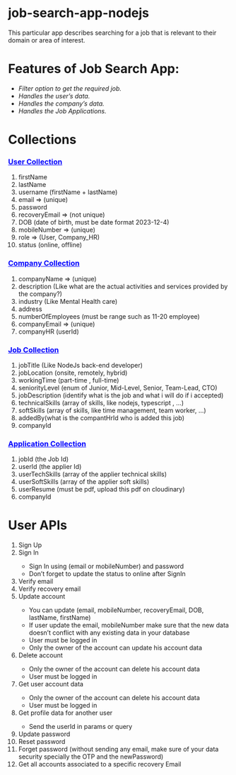 # job-search-app-nodejs
This particular app describes searching for a job that is relevant to their domain or area of interest.

<h1>Features of Job Search App:</h1>
<ul>
  <li><i>Filter option to get the required job.</i></li>
  <li><i>Handles the user’s data.</i></li>
  <li><i>Handles the company’s data.</i></li>
  <li><i>Handles the Job Applications.</i></li>
</ul>

<h1>Collections</h1>
<h3 style = "color: blue; text-decoration: underline;">User Collection</h3>
<ol>
  <li>firstName</li>
  <li>lastName</li>
  <li>username (firstName + lastName)</li>
  <li>email ⇒ (unique)</li>
  <li>password</li>
  <li>recoveryEmail ⇒ (not unique)</li>
  <li>DOB (date of birth, must be date format 2023-12-4)</li>
  <li>mobileNumber ⇒ (unique)</li>
  <li>role ⇒ (User, Company_HR)</li>
  <li>status (online, offline)</li>
</ol>

<h3 style = "color: blue; text-decoration: underline;">Company Collection</h3>
<ol>
  <li>companyName ⇒ (unique)</li>
  <li>description (Like what are the actual activities and services provided by the company?)</li>
  <li>industry (Like Mental Health care)</li>
  <li>address</li>
  <li>numberOfEmployees (must be range such as 11-20 employee)</li>
  <li>companyEmail ⇒ (unique)</li>
  <li>companyHR (userId)</li>
</ol>

<h3 style = "color: blue; text-decoration: underline;">Job Collection</h3>
<ol>
  <li>jobTitle (Like NodeJs back-end developer)</li>
  <li>jobLocation (onsite, remotely, hybrid)</li>
  <li>workingTime (part-time , full-time)</li>
  <li>seniorityLevel (enum of Junior, Mid-Level, Senior, Team-Lead, CTO)</li>
  <li>jobDescription (identify what is the job and what i will do if i accepted)</li>
  <li>technicalSkills (array of skills, like nodejs, typescript , ...)</li>
  <li>softSkills (array of skills, like time management, team worker, ...)</li>
  <li>addedBy(what is the compantHrId who is added this job)</li>
  <li>companyId</li>
</ol>

<h3 style = "color: blue; text-decoration: underline;">Application Collection</h3>
<ol>
  <li>jobId (the Job Id)</li>
  <li>userId (the applier Id)</li>
  <li>userTechSkills (array of the applier technical skills)</li>
  <li>userSoftSkills (array of the applier soft skills)</li>
  <li>userResume (must be pdf, upload this pdf on cloudinary)</li>
  <li>companyId</li>
</ol>

<h1>User APIs</h1>
<ol>
  <li>Sign Up</li>
  <li>Sign In</li>
    <ul>
      <li>Sign In using (email or mobileNumber) and password</li>
      <li>Don’t forget to update the status to online after SignIn</li>
    </ul>
  <li>Verify email</li>
  <li>Verify recovery email</li>
  <li>Update account</li>
    <ul>
      <li>You can update (email, mobileNumber, recoveryEmail, DOB, lastName, firstName)</li>
      <li>If user update the email, mobileNumber make sure that the new data doesn’t conflict with any existing data in your database</li>
      <li>User must be logged in</li>
      <li>Only the owner of the account can update his account data</li>
    </ul>
  <li>Delete account</li>
    <ul>
      <li>Only the owner of the account can delete his account data</li>
      <li>User must be logged in</li>
    </ul>
  <li>Get user account data</li>
    <ul>
      <li>Only the owner of the account can delete his account data</li>
      <li>User must be logged in</li>
    </ul>
  <li>Get profile data for another user</li>
    <ul>
      <li>Send the userId in params or query</li>
    </ul>
  <li>Update password</li>
  <li>Reset password</li>
  <li>Forget password (without sending any email, make sure of your data security specially the OTP and the newPassword)</li>
  <li>Get all accounts associated to a specific recovery Email</li>
</ol>
